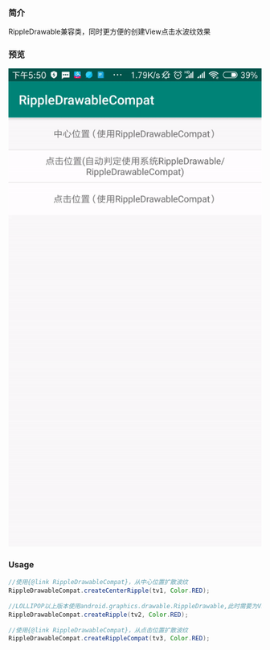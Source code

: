 ### 简介 ###

RippleDrawable兼容类，同时更方便的创建View点击水波纹效果

### 预览 ###

![](https://github.com/robinxdroid/RippleDrawableCompat/blob/master/1.gif?raw=true)

### Usage ###
```java
//使用{@link RippleDrawableCompat}，从中心位置扩散波纹
RippleDrawableCompat.createCenterRipple(tv1, Color.RED);
```

```java
//LOLLIPOP以上版本使用android.graphics.drawable.RippleDrawable,此时需要为View设置一个背景，用于计算边界.LOLLIPOP以下版本使用RippleDrawableCompat
RippleDrawableCompat.createRipple(tv2, Color.RED);
```

```java
//使用{@link RippleDrawableCompat}，从点击位置扩散波纹
RippleDrawableCompat.createRippleCompat(tv3, Color.RED);
```